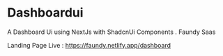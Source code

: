 # Dashboardui
A Dashboard Ui using NextJs with ShadcnUi Components .
Faundy Saas

Landing Page Live : https://faundy.netlify.app/dashboard
